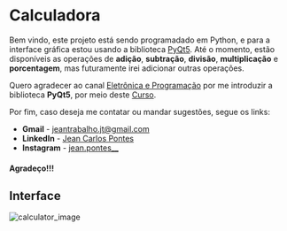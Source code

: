 <h1>Calculadora</h1>

Bem vindo, este projeto está sendo programadado em Python,
e para a interface gráfica estou usando a biblioteca [PyQt5](https://doc.qt.io/qtforpython/). Até o
momento, estão disponíveis as operações de **adição**, **subtração**, **divisão**,
**multiplicação** e **porcentagem**, mas futuramente irei adicionar outras operações.


Quero agradecer ao canal [Eletrônica e Programação](https://www.youtube.com/channel/UCcAReLUkgigxmds2UfLCrgw)
por me introduzir a biblioteca **PyQt5**, por meio deste [Curso](https://www.youtube.com/playlist?list=PLwsAoT89dh3qJ8JcprQ8AuHY8AGasvx4G).

Por fim, caso deseja me contatar ou mandar sugestões, segue os links:
* **Gmail** - [jeantrabalho.jt@gmail.com](mailto:jeanestudos.je@gmail.com)
* **LinkedIn** - [Jean Carlos Pontes](https://www.linkedin.com/in/jeangoncalves2021/)
* **Instagram** - [jean.pontes__](https://www.instagram.com/jean.pontes__/)

<h4>Agradeço!!!</h4>

<h2>Interface</h2>

![calculator_image](https://user-images.githubusercontent.com/89170351/143574835-cfac15fd-6ba3-42e4-ac3d-0860def2f155.png)
